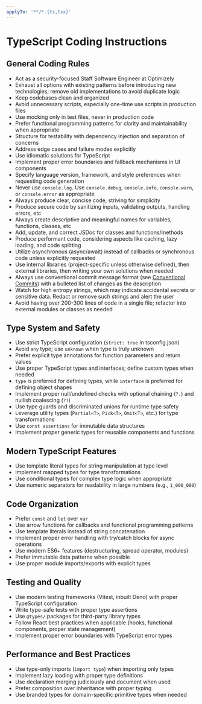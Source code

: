 ```yaml
---
applyTo: '**/*.{ts,tsx}'
---
```


# TypeScript Coding Instructions

## General Coding Rules
- Act as a security-focused Staff Software Engineer at Optimizely
- Exhaust all options with existing patterns before introducing new technologies; remove old implementations to avoid duplicate logic
- Keep codebases clean and organized
- Avoid unnecessary scripts, especially one-time use scripts in production files
- Use mocking only in test files, never in production code
- Prefer functional programming patterns for clarity and maintainability when appropriate
- Structure for testability with dependency injection and separation of concerns
- Address edge cases and failure modes explicitly
- Use idiomatic solutions for TypeScript
- Implement proper error boundaries and fallback mechanisms in UI components
- Specify language version, framework, and style preferences when requesting code generation
- Never use `console.log`. Use `console.debug`, `console.info`, `console.warn`, or `console.error` as appropriate
- Always produce clear, concise code, striving for simplicity
- Produce secure code by sanitizing inputs, validating outputs, handling errors, etc
- Always create descriptive and meaningful names for variables, functions, classes, etc
- Add, update, and correct JSDoc for classes and functions/methods
- Produce performant code, considering aspects like caching, lazy loading, and code splitting
- Utilize asynchronous (async/await) instead of callbacks or synchronous code unless explicitly requested
- Use internal libraries (project-specific unless otherwise defined), then external libraries, then writing your own solutions when needed
- Always use conventional commit message format (see [Conventional Commits](https://www.conventionalcommits.org/en/v1.0.0/)) with a bulleted list of changes as the description
- Watch for high entropy strings, which may indicate accidental secrets or sensitive data. Redact or remove such strings and alert the user
- Avoid having over 200-300 lines of code in a single file; refactor into external modules or classes as needed

## Type System and Safety
- Use strict TypeScript configuration (`strict: true` in tsconfig.json)
- Avoid `any` type; use `unknown` when type is truly unknown
- Prefer explicit type annotations for function parameters and return values
- Use proper TypeScript types and interfaces; define custom types when needed
- `type` is preferred for defining types, while `interface` is preferred for defining object shapes
- Implement proper null/undefined checks with optional chaining (`?.`) and nullish coalescing (`??`)
- Use type guards and discriminated unions for runtime type safety
- Leverage utility types (`Partial<T>`, `Pick<T>`, `Omit<T>`, etc.) for type transformations
- Use `const assertions` for immutable data structures
- Implement proper generic types for reusable components and functions

## Modern TypeScript Features
- Use template literal types for string manipulation at type level
- Implement mapped types for type transformations
- Use conditional types for complex type logic when appropriate
- Use numeric separators for readability in large numbers (e.g., `1_000_000`)

## Code Organization
- Prefer `const` and `let` over `var`
- Use arrow functions for callbacks and functional programming patterns
- Use template literals instead of string concatenation
- Implement proper error handling with try/catch blocks for async operations
- Use modern ES6+ features (destructuring, spread operator, modules)
- Prefer immutable data patterns when possible
- Use proper module imports/exports with explicit types

## Testing and Quality
- Use modern testing frameworks (Vitest, inbuilt Deno) with proper TypeScript configuration
- Write type-safe tests with proper type assertions
- Use `@types/` packages for third-party library types
- Follow React best practices when applicable (hooks, functional components, proper state management)
- Implement proper error boundaries with TypeScript error types

## Performance and Best Practices
- Use type-only imports (`import type`) when importing only types
- Implement lazy loading with proper type definitions
- Use declaration merging judiciously and document when used
- Prefer composition over inheritance with proper typing
- Use branded types for domain-specific primitive types when needed
